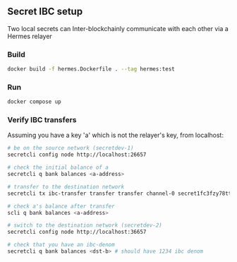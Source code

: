 ## Secret IBC setup
Two local secrets can Inter-blockchainly communicate with each other via a Hermes relayer

### Build
```bash
docker build -f hermes.Dockerfile . --tag hermes:test
```

### Run
```bash
docker compose up
```

### Verify IBC transfers
Assuming you have a key 'a' which is not the relayer's key,
from localhost:
```bash
# be on the source network (secretdev-1)
secretcli config node http://localhost:26657

# check the initial balance of a
secretcli q bank balances <a-address>

# transfer to the destination network
secretcli tx ibc-transfer transfer transfer channel-0 secret1fc3fzy78ttp0lwuujw7e52rhspxn8uj52zfyne 2uscrt --from a

# check a's balance after transfer
scli q bank balances <a-address>

# switch to the destination network (secretdev-2)
secretcli config node http://localhost:36657

# check that you have an ibc-denom
secretcli q bank balances <dst-b> # should have 1234 ibc denom
```
